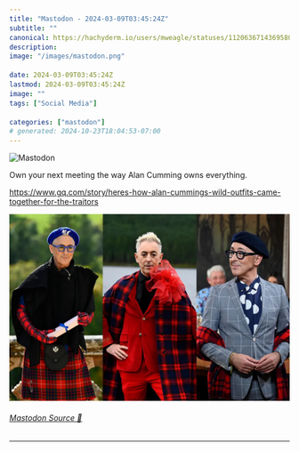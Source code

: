 ```yaml
---
title: "Mastodon - 2024-03-09T03:45:24Z"
subtitle: ""
canonical: https://hachyderm.io/users/mweagle/statuses/112063671436958021
description:
image: "/images/mastodon.png"

date: 2024-03-09T03:45:24Z
lastmod: 2024-03-09T03:45:24Z
image: ""
tags: ["Social Media"]

categories: ["mastodon"]
# generated: 2024-10-23T18:04:53-07:00
---
```

![Mastodon](/images/mastodon.png)

<p>Own your next meeting the way Alan Cumming owns everything.</p><p><a href="https://www.gq.com/story/heres-how-alan-cummings-wild-outfits-came-together-for-the-traitors" target="_blank" rel="nofollow noopener noreferrer" translate="no"><span class="invisible">https://www.</span><span class="ellipsis">gq.com/story/heres-how-alan-cu</span><span class="invisible">mmings-wild-outfits-came-together-for-the-traitors</span></a></p>

![](bec0bea10257afa5.jpeg)

###### [Mastodon Source 🐘](https://hachyderm.io/@mweagle/112063671436958021)

___
